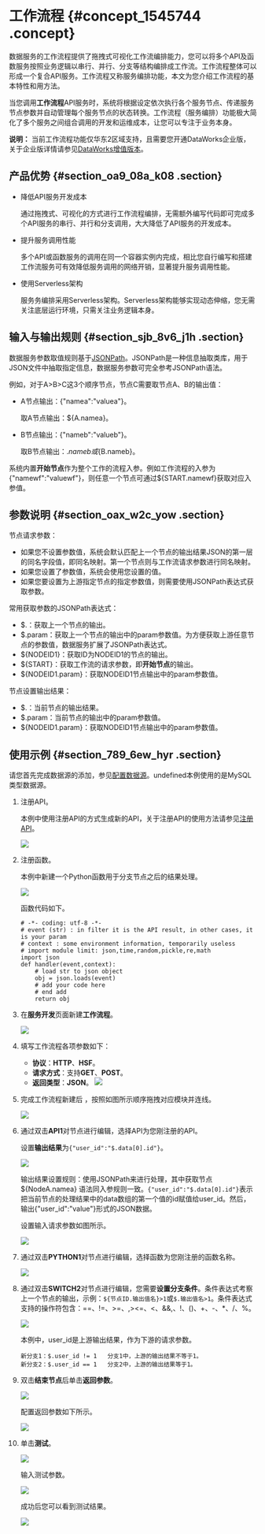 # 工作流程 {#concept_1545744 .concept}

数据服务的工作流程提供了拖拽式可视化工作流编排能力，您可以将多个API及函数服务按照业务逻辑以串行、并行、分支等结构编排成工作流。工作流程整体可以形成一个复合API服务。工作流程又称服务编排功能，本文为您介绍工作流程的基本特性和用方法。

当您调用**工作流程**API服务时，系统将根据设定依次执行各个服务节点、传递服务节点参数并自动管理每个服务节点的状态转换。工作流程（服务编排）功能极大简化了多个服务之间组合调用的开发和运维成本，让您可以专注于业务本身。

**说明：** 当前工作流程功能仅华东2区域支持，且需要您开通DataWorks企业版，关于企业版详情请参见[DataWorks增值版本](../../../../cn.zh-CN/产品定价/预付费（包年包月）/DataWorks增值版本.md#)。

## 产品优势 {#section_oa9_08a_k08 .section}

-   降低API服务开发成本

    通过拖拽式、可视化的方式进行工作流程编排，无需额外编写代码即可完成多个API服务的串行、并行和分支调用，大大降低了API服务的开发成本。

-   提升服务调用性能

    多个API或函数服务的调用在同一个容器实例内完成，相比您自行编写和搭建工作流服务可有效降低服务调用的网络开销，显著提升服务调用性能。

-   使用Serverless架构

    服务务编排采用Serverless架构。Serverless架构能够实现动态伸缩，您无需关注底层运行环境，只需关注业务逻辑本身。


## 输入与输出规则 {#section_sjb_8v6_j1h .section}

数据服务参数取值规则基于[JSONPath](https://goessner.net/articles/JsonPath/)。JSONPath是一种信息抽取类库，用于JSON文件中抽取指定信息，数据服务参数可完全参考JSONPath语法。

例如，对于A\>B\>C这3个顺序节点，节点C需要取节点A、B的输出值：

-   A节点输出：\{"namea":"valuea"\}。

    取A节点输出：$\{A.namea\}。

-   B节点输出：\{"nameb":"valueb"\}。

    取B节点输出：$.nameb或$\{B.nameb\}。


系统内置**开始节点**作为整个工作的流程入参。例如工作流程的入参为\{"namewf":"valuewf"\}，则任意一个节点可通过$\{START.namewf\}获取对应入参值。

## 参数说明 {#section_oax_w2c_yow .section}

节点请求参数：

-   如果您不设置参数值，系统会默认匹配上一个节点的输出结果JSON的第一层的同名字段值，即同名映射。第一个节点则与工作流请求参数进行同名映射。
-   如果您设置了参数值，系统会使用您设置的值。
-   如果您要设置为上游指定节点的指定参数值，则需要使用JSONPath表达式获取参数。

常用获取参数的JSONPath表达式：

-   $.：获取上一个节点的输出。
-   $.param：获取上一个节点的输出中的param参数值。为方便获取上游任意节点的参数值，数据服务扩展了JSONPath表达式。
-   $\{NODEID1\}：获取ID为NODEID1的节点的输出。
-   $\{START\}：获取工作流的请求参数，即**开始节点**的输出。
-   $\{NODEID1.param\}：获取NODEID1节点输出中的param参数值。

节点设置输出结果：

-   $.：当前节点的输出结果。
-   $.param：当前节点的输出中的param参数值。
-   $\{NODEID1.param\}：获取NODEID1节点输出中的param参数值。

## 使用示例 {#section_789_6ew_hyr .section}

请您首先完成数据源的添加，参见[配置数据源](cn.zh-CN/使用指南/数据服务/生成API/配置数据源.md#)。undefined本例使用的是MySQL类型数据源。

1.  注册API。

    本例中使用注册API的方式生成新的API，关于注册API的使用方法请参见[注册API](cn.zh-CN/使用指南/数据服务/注册API.md#)。

    ![](http://static-aliyun-doc.oss-cn-hangzhou.aliyuncs.com/assets/img/1227027/156499898254363_zh-CN.png)

2.  注册函数。

    本例中新建一个Python函数用于分支节点之后的结果处理。

    ![](http://static-aliyun-doc.oss-cn-hangzhou.aliyuncs.com/assets/img/1227027/156499898254364_zh-CN.png)

    函数代码如下。

    ``` {#codeblock_3y9_ob3_igu}
    # -*- coding: utf-8 -*-
    # event (str) : in filter it is the API result, in other cases, it is your param
    # context : some environment information, temporarily useless
    # import module limit: json,time,random,pickle,re,math
    import json
    def handler(event,context):
        # load str to json object
        obj = json.loads(event)
        # add your code here
        # end add
        return obj
    ```

3.  在**服务开发**页面新建**工作流程**。

    ![](http://static-aliyun-doc.oss-cn-hangzhou.aliyuncs.com/assets/img/1227027/156499898254366_zh-CN.png)

4.  填写工作流程各项参数如下：

    -   **协议**：**HTTP**、**HSF**。
    -   **请求方式**：支持**GET**、**POST**。
    -   **返回类型**：**JSON**。
    ![](http://static-aliyun-doc.oss-cn-hangzhou.aliyuncs.com/assets/img/1227027/156499898254371_zh-CN.png)

5.  完成工作流程新建后 ，按照如图所示顺序拖拽对应模块并连线。

    ![](http://static-aliyun-doc.oss-cn-hangzhou.aliyuncs.com/assets/img/1227027/156499898254367_zh-CN.png)

6.  通过双击**API1**对节点进行编辑，选择API为您刚注册的API。

    设置**输出结果**为`{"user_id":"$.data[0].id"}`。

    ![](http://static-aliyun-doc.oss-cn-hangzhou.aliyuncs.com/assets/img/1227027/156499898354368_zh-CN.png)

    输出结果设置规则：使用JSONPath来进行处理，其中获取节点$\{NodeA.namea\} 语法同入参规则一致。`{"user_id":"$.data[0].id"}`表示把当前节点的处理结果中的data数组的第一个值的id赋值给user\_id。然后，输出\{"user\_id":"value"\}形式的JSON数据。

    设置输入请求参数如图所示。

    ![](http://static-aliyun-doc.oss-cn-hangzhou.aliyuncs.com/assets/img/1227027/156499898354374_zh-CN.png)

7.  通过双击**PYTHON1**对节点进行编辑，选择函数为您刚注册的函数名称。

    ![](http://static-aliyun-doc.oss-cn-hangzhou.aliyuncs.com/assets/img/1227027/156499898354369_zh-CN.png)

8.  通过双击**SWITCH2**对节点进行编辑，您需要**设置分支条件**。条件表达式考察上一个节点的输出，示例：`${节点ID.输出值名}>1`或`$.输出值名>1`。条件表达式支持的操作符包含：==、!=、\>=、,\><=、<、&&,、!、\(\)、+、-、\*、/、%。

    ![](http://static-aliyun-doc.oss-cn-hangzhou.aliyuncs.com/assets/img/1227027/156499898354370_zh-CN.png)

    本例中，user\_id是上游输出结果，作为下游的请求参数。

    ``` {#codeblock_wxp_weo_ijq}
    新分支1：$.user_id != 1   分支1中，上游的输出结果不等于1。
    新分支2：$.user_id == 1   分支2中，上游的输出结果等于1。
    ```

9.  双击**结束节点**后单击**返回参数**。

    ![](http://static-aliyun-doc.oss-cn-hangzhou.aliyuncs.com/assets/img/1227027/156499898454381_zh-CN.png)

    配置返回参数如下所示。

    ![](http://static-aliyun-doc.oss-cn-hangzhou.aliyuncs.com/assets/img/1227027/156499898454383_zh-CN.png)

10. 单击**测试**。

    ![](http://static-aliyun-doc.oss-cn-hangzhou.aliyuncs.com/assets/img/1227027/156499898454384_zh-CN.png)

    输入测试参数。

    ![](http://static-aliyun-doc.oss-cn-hangzhou.aliyuncs.com/assets/img/1227027/156499898454385_zh-CN.png)

    成功后您可以看到测试结果。

    ![](http://static-aliyun-doc.oss-cn-hangzhou.aliyuncs.com/assets/img/1227027/156499898454386_zh-CN.png)


